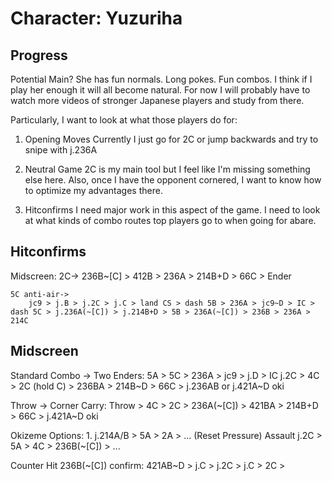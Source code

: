 Character: Yuzuriha
===================

Progress
--------

Potential Main? She has fun normals. Long pokes. Fun combos. I think if I
play her enough it will all become natural. For now I will probably have
to watch more videos of stronger Japanese players and study from there.

Particularly, I want to look at what those players do for:

1. Opening Moves
	Currently I just go for 2C or jump backwards and try to snipe with j.236A

2. Neutral Game
	2C is my main tool but I feel like I'm missing something else here.
	Also, once I have the opponent cornered, I want to know how to optimize my advantages there.

3. Hitconfirms
	I need major work in this aspect of the game. I need to look at what kinds of combo routes top players go to when going for abare.


Hitconfirms
-----------

Midscreen:
	2C->
		236B~[C] > 412B > 236A > 214B+D > 66C > Ender

	5C anti-air->
		jc9 > j.B > j.2C > j.C > land CS > dash 5B > 236A > jc9~D > IC > dash 5C > j.236A(~[C]) > j.214B+D > 5B > 236A(~[C]) > 236B > 236A > 214C

Midscreen
---------

Standard Combo -> Two Enders:
	5A > 5C > 236A > jc9 > j.D > IC j.2C > 4C > 2C (hold C) > 236BA > 214B~D > 66C > j.236AB or j.421A~D oki

Throw -> Corner Carry:
	Throw > 4C > 2C > 236A(~[C]) > 421BA > 214B+D > 66C > j.421A~D oki

Okizeme Options:
	1. j.214A/B > 5A > 2A > ...
		(Reset Pressure) Assault j.2C > 5A > 4C > 236B(~[C]) > ...

Counter Hit 236B(~[C]) confirm:
	421AB~D > j.C > j.2C > j.C > 2C > 